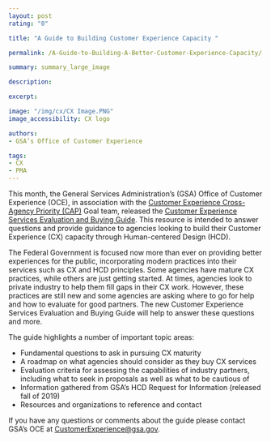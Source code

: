 ```yaml
---
layout: post
rating: "0"

title: "A Guide to Building Customer Experience Capacity "

permalink: /A-Guide-to-Building-A-Better-Customer-Experience-Capacity/

summary: summary_large_image

description:

excerpt:

image: "/img/cx/CX Image.PNG"
image_accessibility: CX logo

authors:
- GSA’s Office of Customer Experience

tags:
- CX
- PMA
---
```


This month, the General Services Administration’s (GSA) Office of Customer Experience (OCE), in association with the [Customer Experience Cross-Agency Priority (CAP)](https://www.performance.gov/CAP/cx/) Goal team, released the [Customer Experience Services Evaluation and Buying Guide](https://federalist-5232e959-9997-4f27-a482-3c19a3c9590f.app.cloud.gov/preview/gsa/interimperformance-dot-gov-2018/ECASOGP-830/cx/CX-Evaluation-and-Buying-Guide.pdf). This resource is intended to answer questions and provide guidance to agencies looking to build their Customer Experience (CX) capacity through Human-centered Design (HCD).

The Federal Government is focused now more than ever on providing better experiences for the public, incorporating modern practices into their services such as CX and HCD principles. Some agencies have mature CX practices, while others are just getting started. At times, agencies look to private industry to help them fill gaps in their CX work. However, these practices are still new and some agencies are asking where to go for help and how to evaluate for good partners. The new Customer Experience Services Evaluation and Buying Guide will help to answer these questions and more.

The guide highlights a number of important topic areas:
* Fundamental questions to ask in pursuing CX maturity
* A roadmap on what agencies should consider as they buy CX services
* Evaluation criteria for assessing the capabilities of industry partners, including what to seek in proposals as well as what to be cautious of
* Information gathered from GSA’s HCD Request for Information (released fall of 2019)
* Resources and organizations to reference and contact

If you have any questions or comments about the guide please contact GSA’s OCE at
[CustomerExperience@gsa.gov](mailto:CustomerExperience@gsa.gov).
